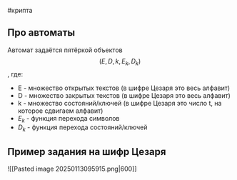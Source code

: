 #крипта 
## Про автоматы
Автомат задаётся пятёркой объектов $$(E, D, k, E_k, D_k)$$, где:
- E - множество открытых текстов (в шифре Цезаря это весь алфавит)
- D - множество закрытых текстов (в шифре Цезаря это весь алфавит)
- k - множество состояний/ключей (в шифре Цезаря это число t, на которое сдвигаем алфавит)
- $E_k$ - функция перехода символов
- $D_k$ - функция перехода состояний/ключей

## Пример задания на шифр Цезаря
![[Pasted image 20250113095915.png|600]]